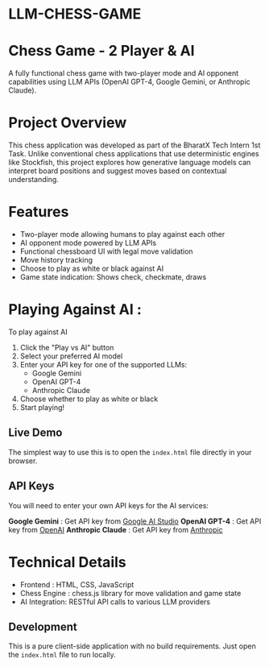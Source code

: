 # LLM-CHESS-GAME

# Chess Game - 2 Player & AI
A fully functional chess game with two-player mode and AI opponent capabilities using LLM APIs (OpenAI GPT-4, Google Gemini, or Anthropic Claude).

# Project Overview
This chess application was developed as part of the BharatX Tech Intern 1st Task. Unlike conventional chess applications that use deterministic engines like Stockfish, this project explores how generative language models can interpret board positions and suggest moves based on contextual understanding.

# Features 
- Two-player mode allowing humans to play against each other
- AI opponent mode powered by LLM APIs
- Functional chessboard UI with legal move validation
- Move history tracking
- Choose to play as white or black against AI
- Game state indication: Shows check, checkmate, draws


# Playing Against AI :
To play against AI
1. Click the "Play vs AI" button
2. Select your preferred AI model
3. Enter your API key for one of the supported LLMs:
   - Google Gemini
   - OpenAI GPT-4
   - Anthropic Claude
4. Choose whether to play as white or black
5. Start playing!

## Live Demo
The simplest way to use this is to open the `index.html` file directly in your browser.

## API Keys
You will need to enter your own API keys for the AI services:

**Google Gemini**    : Get API key from [Google AI Studio](https://makersuite.google.com/)
**OpenAI GPT-4**     : Get API key from [OpenAI](https://platform.openai.com/)
**Anthropic Claude** : Get API key from [Anthropic](https://console.anthropic.com/)

# Technical Details
 - Frontend      : HTML, CSS, JavaScript
 - Chess Engine  : chess.js library for move validation and game state
 - AI Integration: RESTful API calls to various LLM providers

## Development
This is a pure client-side application with no build requirements. Just open the `index.html` file to run locally.


